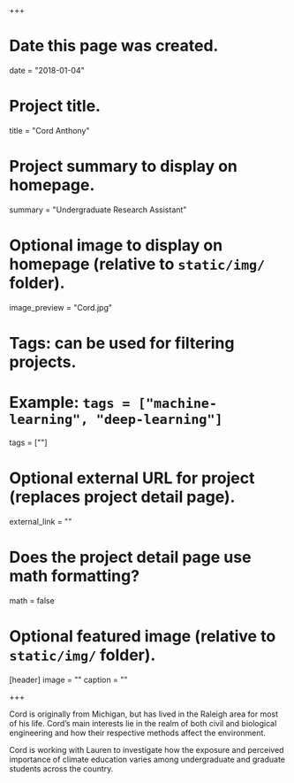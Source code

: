 +++
# Date this page was created.
date = "2018-01-04"

# Project title.
title = "Cord Anthony"

# Project summary to display on homepage.
summary = "Undergraduate Research Assistant"

# Optional image to display on homepage (relative to `static/img/` folder).
image_preview = "Cord.jpg"

# Tags: can be used for filtering projects.
# Example: `tags = ["machine-learning", "deep-learning"]`
tags = [""]

# Optional external URL for project (replaces project detail page).
external_link = ""

# Does the project detail page use math formatting?
math = false

# Optional featured image (relative to `static/img/` folder).
[header]
image = ""
caption = ""

+++

Cord is originally from Michigan, but has lived in the Raleigh area for most of his life. Cord’s main interests lie in the realm of both civil and biological engineering and how their respective methods affect the environment.

Cord is working with Lauren to investigate how the exposure and perceived importance of climate education varies among undergraduate and graduate students across the country.
